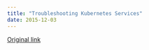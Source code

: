 ```yaml
---
title: "Troubleshooting Kubernetes Services"
date: 2015-12-03
---
```


[Original link](https://sysdig.com/a-sysdigkubernetes-adventure-part-2-troubleshooting-kubernetes-services/)
